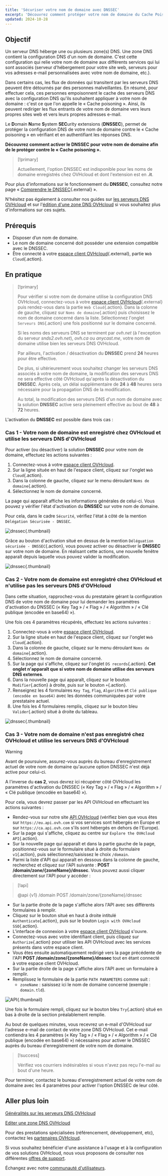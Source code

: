 ```yaml
---
title: 'Sécuriser votre nom de domaine avec DNSSEC'
excerpt: 'Découvrez comment protéger votre nom de domaine du Cache Poisoning en activant le DNSSEC'
updated: 2024-10-28
---
```


## Objectif 

Un serveur DNS héberge une ou plusieurs zone(s) DNS. Une zone DNS contient la configuration DNS d'un nom de domaine. C'est cette configuration qui relie votre nom de domaine aux différents services qui lui sont associés (serveur d'hébergement pour votre site web, serveurs pour vos adresses e-mail personnalisées avec votre nom de domaine, etc.).

Dans certains cas, les flux de données qui transitent par les serveurs DNS peuvent être détournés par des personnes malveillantes.
En résumé, pour effectuer cela, ces personnes empoisonnent le cache des serveurs DNS avec la configuration DNS qu'ils souhaitent appliquer à votre nom de domaine : c'est ce que l'on appelle le « Cache poisoning ».
Ainsi, ils peuvent rediriger les flux entrants de votre nom de domaine vers leurs propres sites web et vers leurs propres adresses e-mail.

Le **D**omain **N**ame **S**ystem **SEC**urity extensions (**DNSSEC**), permet de protéger la configuration DNS de votre nom de domaine contre le « Cache poisoning » en vérifiant et en authentifiant les réponses DNS.

**Découvrez comment activer le DNSSEC pour votre nom de domaine afin de le protéger contre le « Cache poisoning ».**

> [!primary]
>
> Actuellement, l'option DNSSEC est indisponible pour les noms de domaine enregistrés chez OVHcloud et dont l'extension est en **.it**.
>

Pour plus d'informations sur le fonctionnement du **DNSSEC**, consultez notre page « [Comprendre le DNSSEC](/links/web/domains-dnssec){.external} ».

N'hésitez pas également à consulter nos guides sur [les serveurs DNS OVHcloud](/pages/web_cloud/domains/dns_server_general_information) et sur l'[édition d'une zone DNS OVHcloud](/pages/web_cloud/domains/dns_zone_edit) si vous souhaitez plus d'informations sur ces sujets.

## Prérequis

- Disposer d’un nom de domaine.
- Le nom de domaine concerné doit posséder une extension compatible avec le DNSSEC.
- Être connecté à votre [espace client OVHcloud](/links/manager){.external}, partie `Web Cloud`{.action}.

## En pratique

> [!primary]
>
> Pour vérifier si votre nom de domaine utilise la configuration DNS OVHcloud, connectez-vous à votre [espace client OVHcloud](/links/manager){.external} puis rendez-vous dans la partie `Web Cloud`{.action}. Dans la colonne de gauche, cliquez sur `Noms de domaine`{.action} puis choisissez le nom de domaine concerné dans la liste. Sélectionnez l'onglet `Serveurs DNS`{.action} une fois positionné sur le domaine concerné.
>
> Si les noms des serveurs DNS se terminent par *ovh.net* (à l'exception du serveur *snds2.ovh.net*), *ovh.ca* ou *anycast.me*, votre nom de domaine utilise bien les serveurs DNS OVHcloud.
>
> Par ailleurs, l'activation / désactivation du **DNSSEC** prend **24** heures pour être effective.
>
> De plus, si ultérieurement vous souhaitez changer les serveurs DNS associés à votre nom de domaine, la modification des serveurs DNS ne sera effective côté OVHcloud qu'après la désactivation du **DNSSEC**. Après cela, un délai supplémentaire de **24** à **48** heures sera nécessaire pour la propagation DNS de la modification.
>
> Au total, la modification des serveurs DNS d'un nom de domaine avec la solution **DNSSEC** active sera pleinement effective au bout de **48** à **72** heures.
>

L'activation du **DNSSEC** est possible dans trois cas :

### Cas 1 - Votre nom de domaine est enregistré chez OVHcloud et utilise les serveurs DNS d'OVHcloud

Pour activer (ou désactiver) la solution **DNSSEC** pour votre nom de domaine, effectuez les actions suivantes :

1. Connectez-vous à votre [espace client OVHcloud](/links/manager).
2. Sur la ligne située en haut de l'espace client, cliquez sur l'onglet `Web Cloud`{.action}.
3. Dans la colonne de gauche, cliquez sur le menu déroulant `Noms de domaine`{.action}.
4. Sélectionnez le nom de domaine concerné.

La page qui apparaît affiche les informations générales de celui-ci. Vous pouvez y vérifier l'état d'activation du **DNSSEC** sur votre nom de domaine.

Pour cela, dans le cadre `Sécurité`, vérifiez l'état à côté de la mention `Délégation Sécurisée - DNSSEC`.

![dnssec](/pages/assets/screens/control_panel/product-selection/web-cloud/domain-dns/general-information/activate-dnssec.png){.thumbnail}

Grâce au bouton d'activation situé en dessus de la mention `Déléguation sécurisée - DNSSEC`{.action}, vous pouvez activer ou désactiver le **DNSSEC** sur votre nom de domaine. En réalisant cette actions, une nouvelle fenêtre apparaît depuis laquelle vous pouvez valider la modification.

![dnssec](/pages/assets/screens/control_panel/product-selection/web-cloud/domain-dns/general-information/activate-dnssec-confirmation.png){.thumbnail}

### Cas 2 - Votre nom de domaine est enregistré chez OVHcloud et n'utilise pas les serveurs DNS d'OVHcloud

Dans cette situation, rapprochez-vous du prestataire gérant la configuration DNS de votre nom de domaine pour lui demander les paramètres d'activation du DNSSEC (« Key Tag » / « Flag » / « Algorithm » / « Clé publique (encodée en base64) »).

Une fois ces 4 paramètres récupérés, effectuez les actions suivantes :

1. Connectez-vous à votre [espace client OVHcloud](/links/manager).
2. Sur la ligne située en haut de l'espace client, cliquez sur l'onglet `Web Cloud`{.action}.
3. Dans la colonne de gauche, cliquez sur le menu déroulant `Noms de domaine`{.action}.
4. Sélectionnez le nom de domaine concerné.
5. Sur la page qui s'affiche, cliquez sur l'onglet `DS records`{.action}. **Cet onglet n'apparaît que si votre nom de domaine utilise des serveurs DNS externes**.
6. Dans la nouvelle page qui apparaît, cliquez sur le bouton `Modifier`{.action} à droite, puis sur le bouton `+`{.action}.
7. Renseignez les 4 formulaires `Key Tag`, `Flag`, `Algorithm` et `Clé publique (encodée en base64)` avec les données communiquées par votre prestataire actuel.
8. Une fois les 4 formulaires remplis, cliquez sur le bouton bleu `Valider`{.action} situé à droite du tableau.

![dnssec](/pages/assets/screens/control_panel/product-selection/web-cloud/domain-dns/ds-records/edit-plus-dashboard.png){.thumbnail}

### Cas 3 - Votre nom de domaine n'est pas enregistré chez OVHcloud et utilise les serveurs DNS d'OVHcloud

> [!warning]
>
> Avant de poursuivre, assurez-vous auprès du bureau d'enregistrement actuel de votre nom de domaine qu'aucune option DNSSEC n'est déjà active pour celui-ci.

A l'inverse du **cas 2**, vous devrez ici récupérer côté OVHcloud les paramètres d'activation du DNSSEC (« Key Tag » / « Flag » / « Algorithm » / « Clé publique (encodée en base64) »).

Pour cela, vous devrez passer par les API OVHcloud en effectuant les actions suivantes : 

 - Rendez-vous sur notre site [API OVHcloud](/links/api) (vérifiez bien que vous êtes sur `https://eu.api.ovh.com` si vos services sont hébergés en Europe et sur `https://ca.api.ovh.com` s'ils sont hébergés en dehors de l'Europe).
 - Sur la page qui s'affiche, cliquez au centre sur `Explore the OVHcloud API`{.action}.
 - Sur la nouvelle page qui apparaît et dans la partie gauche de la page, positionnez-vous sur le formulaire situé à droite du formulaire `v1`{.action}, puis sélectionnez/saisissez le choix `/domain`.
 - Parmi la liste d'API qui apparaît en dessous dans la colonne de gauche, recherchez et cliquez sur l'API suivante : **POST /domain/zone/{zoneName}/dnssec**. Vous pouvez aussi cliquer directement sur l'API pour y accéder :

> [!api]
>
> @api {v1} /domain POST /domain/zone/{zoneName}/dnssec
>

- Sur la partie droite de la page s'affiche alors l'API avec ses différents formulaires à remplir.
- Cliquez sur le bouton situé en haut à droite intitulé `Authenticate`{.action}, puis sur le bouton `Login with OVHcloud SSO`{.action}.
- L'interface de connexion à votre [espace client OVHcloud](/links/manager) s'ouvre.
- Connectez-vous avec votre identifiant client, puis cliquez sur `Authorize`{.action} pour utiliser les API OVHcloud avec les services présents dans votre espace client.
- Vous êtes ensuite automatiquement redirigé vers la page précédente de l'API **POST /domain/zone/{zoneName}/dnssec** tout en étant connecté à votre espace client OVHcloud.
- Sur la partie droite de la page s'affiche alors l'API avec un formulaire à remplir.
- Remplissez le formulaire de la partie `PATH PARAMETERS` comme suit :
    - `zoneName` : saisissez ici le nom de domaine concerné (exemple : `domain.tld`).

![API](/pages/assets/screens/api/post-domain-zone-zonename-dnssec.png){.thumbnail}

Une fois le formulaire rempli, cliquez sur le bouton bleu `Try`{.action} situé en bas à droite de la section préalablement remplie.

Au bout de quelques minutes, vous recevrez un e-mail d'OVHcloud sur l'adresse e-mail de contact de votre zone DNS OVHcloud.
Cet e-mail contiendra les 4 paramètres (« Key Tag » / « Flag » / « Algorithm » / « Clé publique (encodée en base64) ») nécessaires pour activer le DNSSEC auprès du bureau d'enregistrement de votre nom de domaine.

> [!success]
>
> Vérifiez vos courriers indésirables si vous n'avez pas reçu l'e-mail au bout d'une heure.

Pour terminer, contactez le bureau d'enregistrement actuel de votre nom de domaine avec les 4 paramètres pour activer l'option DNSSEC de leur côté.

## Aller plus loin

[Généralités sur les serveurs DNS OVHcloud](/pages/web_cloud/domains/dns_server_general_information)

[Editer une zone DNS OVHcloud](/pages/web_cloud/domains/dns_zone_edit)

Pour des prestations spécialisées (référencement, développement, etc), contactez les [partenaires OVHcloud](/links/partner).

Si vous souhaitez bénéficier d'une assistance à l'usage et à la configuration de vos solutions OVHcloud, nous vous proposons de consulter nos différentes [offres de support](/links/support).

Échangez avec notre [communauté d'utilisateurs](/links/community).